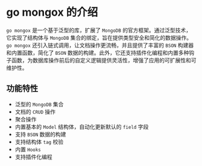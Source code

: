 # go mongox 的介绍
`go mongox` 是一个基于泛型的库，扩展了 `MongoDB` 的官方框架。通过泛型技术，它实现了结构体与 `MongoDB` 集合的绑定，旨在提供类型安全和简化的数据操作。`go mongox` 还引入链式调用，让文档操作更流畅，并且提供了丰富的 `BSON` 构建器和内置函数，简化了 `BSON` 数据的构建。此外，它还支持插件化编程和内置多种钩子函数，为数据库操作前后的自定义逻辑提供灵活性，增强了应用的可扩展性和可维护性。

## 功能特性
- 泛型的 `MongoDB` 集合
- 文档的 `CRUD` 操作
- 聚合操作
- 内置基本的 `Model` 结构体，自动化更新默认的 `field` 字段
- 支持 `BSON` 数据的构建
- 支持结构体 `tag` 校验
- 内置 `Hooks`
- 支持插件化编程